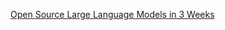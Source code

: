 [Open Source Large Language Models in 3 Weeks](https://learning.oreilly.com/live-events/open-source-large-language-models-in-3-weeks/0636920094649/)